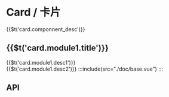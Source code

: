 # Card / 卡片
<span>{{$t('card.componnent_desc')}}</span>

## <span>{{$t('card.module1.title')}}</span>

<span>{{$t('card.module1.desc1')}}</span>
<br />
<span>{{$t('card.module1.desc2')}}</span>
:::include(src="./doc/base.vue")
:::

## API
<api-doc name="Card" :doc="require('./api.json')"></api-doc>
